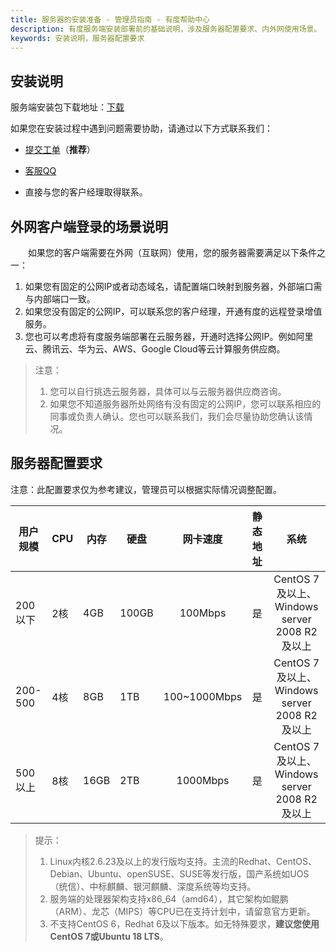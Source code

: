 ```yaml
---
title: 服务器的安装准备 - 管理员指南 - 有度帮助中心
description: 有度服务端安装部署前的基础说明，涉及服务器配置要求、内外网使用场景。
keywords: 安装说明，服务器配置要求
---
```


## 安装说明

服务端安装包下载地址：[下载](https://youdu.im/download.html)

如果您在安装过程中遇到问题需要协助，请通过以下方式联系我们：

- [提交工单](https://kf.youdu.im)（**推荐**）

- [客服QQ](https://youdu.im/contact.html)

- 直接与您的客户经理取得联系。

## 外网客户端登录的场景说明

　　如果您的客户端需要在外网（互联网）使用，您的服务器需要满足以下条件之一：

1. 如果您有固定的公网IP或者动态域名，请配置端口映射到服务器，外部端口需与内部端口一致。
2. 如果您没有固定的公网IP，可以联系您的客户经理，开通有度的远程登录增值服务。
3. 您也可以考虑将有度服务端部署在云服务器，开通时选择公网IP。例如阿里云、腾讯云、华为云、AWS、Google Cloud等云计算服务供应商。

> 注意：
>
> 1. 您可以自行挑选云服务器，具体可以与云服务器供应商咨询。
> 2. 如果您不知道服务器所处网络有没有固定的公网IP，您可以联系相应的同事或负责人确认。您也可以联系我们，我们会尽量协助您确认该情况。

## 服务器配置要求

注意：此配置要求仅为参考建议，管理员可以根据实际情况调整配置。

| 用户规模 | CPU  | 内存 | 硬盘  |   网卡速度   | 静态地址 |                   **系统**                    |
| -------- | ---- | ---- | ----- | :----------: | :------: | :-------------------------------------------: |
| 200以下  | 2核  | 4GB  | 100GB |   100Mbps    |    是    | CentOS 7 及以上、Windows server 2008 R2及以上 |
| 200-500  | 4核  | 8GB  | 1TB   | 100~1000Mbps |    是    | CentOS 7 及以上、Windows server 2008 R2及以上 |
| 500以上  | 8核  | 16GB | 2TB   |   1000Mbps   |    是    | CentOS 7 及以上、Windows server 2008 R2及以上 |

>提示：
>
>1. Linux内核2.6.23及以上的发行版均支持。主流的Redhat、CentOS、Debian、Ubuntu、openSUSE、SUSE等发行版，国产系统如UOS（统信）、中标麒麟、银河麒麟、深度系统等均支持。
>2. 服务端的处理器架构支持x86_64（amd64），其它架构如鲲鹏（ARM）、龙芯（MIPS）等CPU已在支持计划中，请留意官方更新。
>3. 不支持CentOS 6，Redhat 6及以下版本。如无特殊要求，**建议您使用CentOS 7或Ubuntu 18 LTS**。